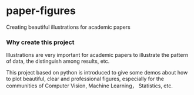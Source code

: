 # paper-figures
Creating beautiful illustrations for academic papers

### Why create this project
Illustrations are very important for academic papers to illustrate 
the pattern of data, the distinguish among results, etc. 

This project based on python is introduced to give some demos about how to plot 
beautiful, clear and professional figures, especially for the communities of 
Computer Vision, Machine Learning， Statistics, etc.   